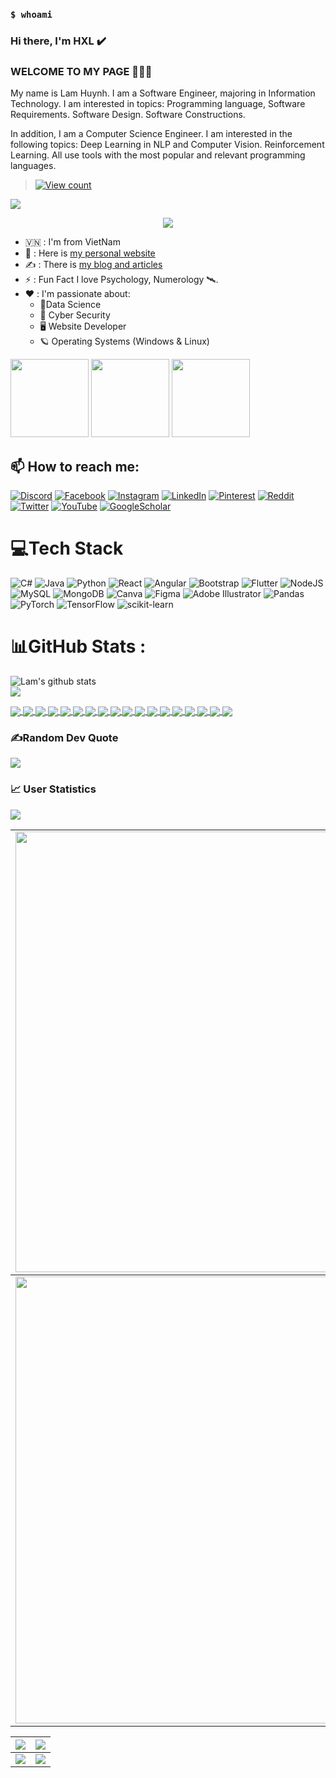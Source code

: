 ### `$ whoami`
### Hi there, I'm HXL ✔️
### WELCOME TO MY PAGE 👋👋👋
My name is Lam Huynh. I am a Software Engineer, majoring in Information Technology. I am interested in topics: Programming language, Software Requirements. Software Design. Software Constructions.

In addition, I am a Computer Science Engineer. I am interested in the following topics: Deep Learning in NLP and Computer Vision. Reinforcement Learning. All use tools with the most popular and relevant programming languages.<br>


> [![View count](https://visitcount.itsvg.in/api?id=HuynhXuanLam-IT44&color=6&icon=0&pretty=true)](https://visitcount.itsvg.in/api?id=HuynhXuanLam-IT44)

<img src="https://user-images.githubusercontent.com/73097560/115834477-dbab4500-a447-11eb-908a-139a6edaec5c.gif">

<p align="center" color="#36BCF7FF"><img src="https://readme-typing-svg.herokuapp.com?lines=I'm+a+Computer+Science+Engineer;I'm+a+Full+Stack+Developer;I'm+a+Blogger"></p>

- 🇻🇳 : I'm from VietNam
- 👀 : Here is <a href="https://www.ltp110.tk">my personal website</a>
- ✍️ : There is <a href="https://www.crf-blogger.gq">my blog and articles</a>
- ⚡ : Fun Fact I love Psychology, Numerology 🛰️.
- ❤️ : I'm passionate about:
  - 💫Data Science
  - 🔐 Cyber Security
  - 🖥️ Website Developer
  - 🪐 Operating Systems (Windows & Linux)


<span>[<img src="https://images.credly.com/images/73d80597-c0d6-471b-b857-a418535f6dd2/Sec_Breach_Case_Studies.png" width="125">](https://www.credly.com/badges/1d9d15eb-8677-4a30-94bf-37dc373a1489)</span>
<span>[<img src="https://images.credly.com/images/4a42b9d2-df71-4d99-9bac-6069634b988a/Penetration_Testing_-_Inc_Response_Forensics.png" width="125">](https://www.credly.com/badges/41d6637d-003c-4da4-bd15-8be665cd8642)</span>
<span>[<img src="https://images.credly.com/size/340x340/images/0eedb945-52e8-4b9b-bdf6-4ebdd50ca0c8/Intro_to_Cybersec_tools_-_cyber_attacks.png" width="125">](https://www.credly.com/badges/181b0588-77bb-430a-855c-0f61d916bf64)</span>


## 📫 How to reach me: 
[![Discord](https://img.shields.io/badge/Discord-%237289DA.svg?logo=discord&logoColor=white)](htttps://discord.gg/https://discord.com/channels/@xunn.lxm44) [![Facebook](https://img.shields.io/badge/Facebook-%231877F2.svg?logo=Facebook&logoColor=white)](https://facebook.com/https://www.facebook.com/huynhxuanlamLXM/) [![Instagram](https://img.shields.io/badge/Instagram-%23E4405F.svg?logo=Instagram&logoColor=white)](https://www.instagram.com/tu.sach_tri.thuc/)
[![LinkedIn](https://img.shields.io/badge/LinkedIn-%230077B5.svg?logo=linkedin&logoColor=white)](https://www.linkedin.com/in/lamhuynhxuan21/) 
[![Pinterest](https://img.shields.io/badge/Pinterest-%23E60023.svg?logo=Pinterest&logoColor=white)](https://www.pinterest.com/lamhuynh04042001/) 
[![Reddit](https://img.shields.io/badge/Reddit-%23FF4500.svg?logo=Reddit&logoColor=white)](https://www.reddit.com/user/Zealousideal_Diet673)
[![Twitter](https://img.shields.io/badge/Twitter-%231DA1F2.svg?logo=Twitter&logoColor=white)](https://twitter.com/HunhXunLm1) 
[![YouTube](https://img.shields.io/badge/YouTube-%23FF0000.svg?logo=YouTube&logoColor=white)](https://www.youtube.com/channel/UCgHESQelRtbYqXFTAicI2fA)
[![GoogleScholar](https://img.shields.io/twitter/url?label=GScholar&logo=GoogleScholar&url=https://scholar.google.com.au/citations?user=R9TQh5gAAAAJ)](https://scholar.google.com.au/citations?user=R9TQh5gAAAAJ)

# 💻Tech Stack
![C#](https://img.shields.io/badge/c%23-%23239120.svg?style=for-the-badge&logo=c-sharp&logoColor=white) ![Java](https://img.shields.io/badge/java-%23ED8B00.svg?style=for-the-badge&logo=java&logoColor=white) ![Python](https://img.shields.io/badge/python-3670A0?style=for-the-badge&logo=python&logoColor=ffdd54) ![React](https://img.shields.io/badge/react-%2320232a.svg?style=for-the-badge&logo=react&logoColor=%2361DAFB) ![Angular](https://img.shields.io/badge/angular-%23DD0031.svg?style=for-the-badge&logo=angular&logoColor=white) ![Bootstrap](https://img.shields.io/badge/bootstrap-%23563D7C.svg?style=for-the-badge&logo=bootstrap&logoColor=white) ![Flutter](https://img.shields.io/badge/Flutter-%2302569B.svg?style=for-the-badge&logo=Flutter&logoColor=white) ![NodeJS](https://img.shields.io/badge/node.js-6DA55F?style=for-the-badge&logo=node.js&logoColor=white) ![MySQL](https://img.shields.io/badge/mysql-%2300f.svg?style=for-the-badge&logo=mysql&logoColor=white) ![MongoDB](https://img.shields.io/badge/MongoDB-%234ea94b.svg?style=for-the-badge&logo=mongodb&logoColor=white) ![Canva](https://img.shields.io/badge/Canva-%2300C4CC.svg?style=for-the-badge&logo=Canva&logoColor=white) 	![Figma](https://img.shields.io/badge/figma-%23F24E1E.svg?style=for-the-badge&logo=figma&logoColor=white) ![Adobe Illustrator](https://img.shields.io/badge/adobeillustrator-%23FF9A00.svg?style=for-the-badge&logo=adobeillustrator&logoColor=white) ![Pandas](https://img.shields.io/badge/pandas-%23150458.svg?style=for-the-badge&logo=pandas&logoColor=white) ![PyTorch](https://img.shields.io/badge/PyTorch-%23EE4C2C.svg?style=for-the-badge&logo=PyTorch&logoColor=white) ![TensorFlow](https://img.shields.io/badge/TensorFlow-%23FF6F00.svg?style=for-the-badge&logo=TensorFlow&logoColor=white) ![scikit-learn](https://img.shields.io/badge/scikit--learn-%23F7931E.svg?style=for-the-badge&logo=scikit-learn&logoColor=white)

# 📊GitHub Stats :
![Lam's github stats](https://github-readme-stats-git-masterrstaa-rickstaa.vercel.app/api?username=HuynhXuanLam-IT44&show_icons=true&theme=tokyonight&hide=contribs,prs,issues)<br>
![](https://github-readme-stats.vercel.app/api/top-langs/?username=HuynhXuanLam-IT44&theme=radical&hide_border=false&include_all_commits=false&count_private=false&layout=compact)

<a href="https://github.com/HuynhXuanLam-IT44/World-Countries-Data-Api/">
  <!-- Change the `github-readme-stats.anuraghazra1.vercel.app` to `github-readme-stats.vercel.app`  -->
  <img align="center" src="https://github-readme-stats.anuraghazra1.vercel.app/api/pin/?username=HuynhXuanLam-IT44&repo=World-Countries-Data-Api&theme=radical" />
</a>
<a href="https://github.com/HuynhXuanLam-IT44/Datasets-for-Sentiment-Analysis/">
  <!-- Change the `github-readme-stats.anuraghazra1.vercel.app` to `github-readme-stats.vercel.app`  -->
  <img align="center" src="https://github-readme-stats.anuraghazra1.vercel.app/api/pin/?username=HuynhXuanLam-IT44&repo=Datasets-for-Sentiment-Analysis&theme=merko" />
</a>

<a href="https://github.com/HuynhXuanLam-IT44/ASCII-generator/">
  <!-- Change the `github-readme-stats.anuraghazra1.vercel.app` to `github-readme-stats.vercel.app`  -->
  <img align="center" src="https://github-readme-stats.anuraghazra1.vercel.app/api/pin/?username=HuynhXuanLam-IT44&repo=ASCII-generator&theme=gruvbox" />
</a>    
<a href="https://github.com/HuynhXuanLam-IT44/Flappy-bird-deep-Q-learning-pytorch/">
  <!-- Change the `github-readme-stats.anuraghazra1.vercel.app` to `github-readme-stats.vercel.app`  -->
  <img align="center" src="https://github-readme-stats.anuraghazra1.vercel.app/api/pin/?username=HuynhXuanLam-IT44&repo=Flappy-bird-deep-Q-learning-pytorch&theme=dark" />
</a>

<a href="https://github.com/HuynhXuanLam-IT44/BERT-Covid-Sentiment-Classification/">
  <!-- Change the `github-readme-stats.anuraghazra1.vercel.app` to `github-readme-stats.vercel.app`  -->
  <img align="center" src="https://github-readme-stats.anuraghazra1.vercel.app/api/pin/?username=HuynhXuanLam-IT44&repo=BERT-Covid-Sentiment-Classification&theme=onedark" />
</a>    
<a href="https://github.com/HuynhXuanLam-IT44/ViHOS/">
  <!-- Change the `github-readme-stats.anuraghazra1.vercel.app` to `github-readme-stats.vercel.app`  -->
  <img align="center" src="https://github-readme-stats.anuraghazra1.vercel.app/api/pin/?username=HuynhXuanLam-IT44&repo=ViHOS&theme=cobalt" />
</a>

<a href="https://github.com/HuynhXuanLam-IT44/30-Days-Of-React/">
  <!-- Change the `github-readme-stats.anuraghazra1.vercel.app` to `github-readme-stats.vercel.app`  -->
  <img align="center" src="https://github-readme-stats.anuraghazra1.vercel.app/api/pin/?username=HuynhXuanLam-IT44&repo=30-Days-Of-React&theme=synthwave" />
</a>     
<a href="https://github.com/HuynhXuanLam-IT44/30-Days-Of-Python/">
  <!-- Change the `github-readme-stats.anuraghazra1.vercel.app` to `github-readme-stats.vercel.app`  -->
  <img align="center" src="https://github-readme-stats.anuraghazra1.vercel.app/api/pin/?username=HuynhXuanLam-IT44&repo=30-Days-Of-Python&theme=highcontrast" />
</a>

<a href="https://github.com/HuynhXuanLam-IT44/30-Days-Of-JavaScript/">
  <!-- Change the `github-readme-stats.anuraghazra1.vercel.app` to `github-readme-stats.vercel.app`  -->
  <img align="center" src="https://github-readme-stats.anuraghazra1.vercel.app/api/pin/?username=HuynhXuanLam-IT44&repo=30-Days-Of-JavaScript&theme=dracula" />
</a>    
<a href="https://github.com/HuynhXuanLam-IT44/30-Days-Of-HTML/">
  <!-- Change the `github-readme-stats.anuraghazra1.vercel.app` to `github-readme-stats.vercel.app`  -->
  <img align="center" src="https://github-readme-stats.anuraghazra1.vercel.app/api/pin/?username=HuynhXuanLam-IT44&repo=30-Days-Of-HTML&theme=radical" />
</a>

<a href="https://github.com/uHuynhXuanLam-IT44/10-days-of-git-and-github/">
  <!-- Change the `github-readme-stats.anuraghazra1.vercel.app` to `github-readme-stats.vercel.app`  -->
  <img align="center" src="https://github-readme-stats.anuraghazra1.vercel.app/api/pin/?username=HuynhXuanLam-IT44&repo=10-days-of-git-and-github&theme=merko" />
</a>    
<a href="https://github.com/HuynhXuanLam-IT44/shopphone-client/">
  <!-- Change the `github-readme-stats.anuraghazra1.vercel.app` to `github-readme-stats.vercel.app`  -->
  <img align="center" src="https://github-readme-stats.anuraghazra1.vercel.app/api/pin/?username=HuynhXuanLam-IT44&repo=shopphone-client&theme=gruvbox" />
</a>

<a href="https://github.com/HuynhXuanLam-IT44/JavaScript-Loops/">
  <!-- Change the `github-readme-stats.anuraghazra1.vercel.app` to `github-readme-stats.vercel.app`  -->
  <img align="center" src="https://github-readme-stats.anuraghazra1.vercel.app/api/pin/?username=HuynhXuanLam-IT44&repo=JavaScript-Loops&theme=dark" />
</a>    
<a href="https://github.com/HuynhXuanLam-IT44/React-Course/">
  <!-- Change the `github-readme-stats.anuraghazra1.vercel.app` to `github-readme-stats.vercel.app`  -->
  <img align="center" src="https://github-readme-stats.anuraghazra1.vercel.app/api/pin/?username=HuynhXuanLam-IT44&repo=React-Course&theme=onedark" />
</a>

<a href="https://github.com/HuynhXuanLam-IT44/JavaScript-for-Everyone/">
  <!-- Change the `github-readme-stats.anuraghazra1.vercel.app` to `github-readme-stats.vercel.app`  -->
  <img align="center" src="https://github-readme-stats.anuraghazra1.vercel.app/api/pin/?username=HuynhXuanLam-IT44&repo=JavaScript-for-Everyone&theme=cobalt" />
</a>    
<a href="https://github.com/HuynhXuanLam-IT44/NLP-Vietnamese-progress/">
  <!-- Change the `github-readme-stats.anuraghazra1.vercel.app` to `github-readme-stats.vercel.app`  -->
  <img align="center" src="https://github-readme-stats.anuraghazra1.vercel.app/api/pin/?username=HuynhXuanLam-IT44&repo=NLP-Vietnamese-progress&theme=synthwave" />
</a>

<a href="https://github.com/HuynhXuanLam-IT44/data-analysis-with-python-summer-2021/">
  <!-- Change the `github-readme-stats.anuraghazra1.vercel.app` to `github-readme-stats.vercel.app`  -->
  <img align="center" src="https://github-readme-stats.anuraghazra1.vercel.app/api/pin/?username=HuynhXuanLam-IT44&repo=data-analysis-with-python-summer-2021&theme=highcontrast" />
</a>    
<a href="https://github.com/HuynhXuanLam-IT44/UIT-ViSD4SA/">
  <!-- Change the `github-readme-stats.anuraghazra1.vercel.app` to `github-readme-stats.vercel.app`  -->
  <img align="center" src="https://github-readme-stats.anuraghazra1.vercel.app/api/pin/?username=HuynhXuanLam-IT44&repo=UIT-ViSD4SA&theme=dracula" />
</a>

### ✍️Random Dev Quote
![](https://quotes-github-readme.vercel.app/api?type=horizontal&theme=radical)

### 📈 User Statistics
<img src="https://user-images.githubusercontent.com/73097560/115834477-dbab4500-a447-11eb-908a-139a6edaec5c.gif">

<table>
  <tbody>
    <tr>
      <td>
        <a href="https://github-readme-streak-stats.herokuapp.com/?user=HuynhXuanLam-IT44">
          <img width="705" src="https://github-readme-streak-stats.herokuapp.com/?user=HuynhXuanLam-IT44&bg_color=30,e96443,904e95&title_color=fff&text_color=fff&theme=radical&hide_border=true">
        </a>
      </td>
    </tr>
  </tbody>
  <tbody>
    <tr>
      <td>
        <a href="https://github-profile-summary-cards.vercel.app/api/cards/profile-details?username=HuynhXuanLam-IT44">
          <img width="715" src="https://github-profile-summary-cards.vercel.app/api/cards/profile-details?username=HuynhXuanLam-IT44&theme=dracula"/>
        </a>
      </td>
    </tr>
  </tbody>
<!--   <tbody>
    <tr>
      <td>
        <a href="https://activity-graph.herokuapp.com/graph?username=HuynhXuanLam-IT44">
          <img width="705" src="https://activity-graph.herokuapp.com/graph?username=HuynhXuanLam-IT44&theme=dracula">
        </a>
      </td>
    </tr>
  </tbody> -->
</table>

<table>
  <tbody>
    <tr>
      <th>
        <a href="https://github-profile-summary-cards.vercel.app/api/cards/repos-per-language?username=HuynhXuanLam-IT44">
          <img src="https://github-profile-summary-cards.vercel.app/api/cards/repos-per-language?username=HuynhXuanLam-IT44&theme=dracula"/>
        </a>
      </th>
      <th>
        <a href="https://github-profile-summary-cards.vercel.app/api/cards/most-commit-language?username=HuynhXuanLam-IT44">
          <img src="https://github-profile-summary-cards.vercel.app/api/cards/most-commit-language?username=HuynhXuanLam-IT44&theme=dracula"/>
        </a>
      </th>
    </tr>
  </tbody>
  <tbody>
    <tr>
      <td>
        <a href="https://github-profile-summary-cards.vercel.app/api/cards/stats?username=HuynhXuanLam-IT44">
          <img src="https://github-profile-summary-cards.vercel.app/api/cards/stats?username=HuynhXuanLam-IT44&theme=dracula"/>
        </a>
      </td>
      <td>
        <a href="https://github-profile-summary-cards.vercel.app/api/cards/productive-time?username=HuynhXuanLam-IT44">
          <img src="https://github-profile-summary-cards.vercel.app/api/cards/productive-time?username=HuynhXuanLam-IT44&theme=dracula"/>
        </a>
      </td>
    </tr>
  </tbody>
</table>
<!-- 
### 😂Random Dev Meme
<img src="https://www0.assets.heroku.com/assets/products/platform-86ed035335ac2a59e85e00773b18ec6baa851f2e37fd98f1c0237f609423eca9.png" width="256px"/>

--- -->
